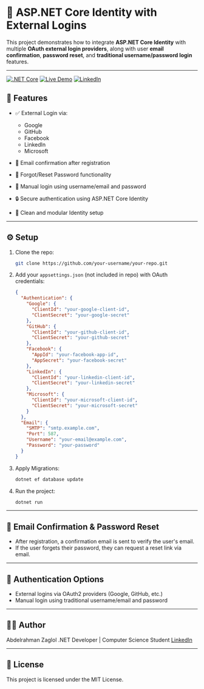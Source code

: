 # 🔐 ASP.NET Core Identity with External Logins

This project demonstrates how to integrate **ASP.NET Core Identity** with multiple **OAuth external login providers**, along with user **email confirmation**, **password reset**, and **traditional username/password login** features.

---
[![.NET Core](https://img.shields.io/badge/.NET%20Core-8.0-blueviolet)](https://dotnet.microsoft.com/)
[![Live Demo](https://img.shields.io/badge/Live%20Demo-Click%20Here-brightgreen)](http://external-logins.runasp.net/)
[![LinkedIn](https://img.shields.io/badge/LinkedIn-Abdelrahman%20Zagloul-blue?logo=linkedin)](https://www.linkedin.com/in/abdelrahman-zagloul/)


## 🚀 Features

* ✅ External Login via:

  * Google
  * GitHub
  * Facebook
  * LinkedIn
  * Microsoft

* 📧 Email confirmation after registration

* 🔑 Forgot/Reset Password functionality

* 🔐 Manual login using username/email and password

* 🔒 Secure authentication using ASP.NET Core Identity

* 🧰 Clean and modular Identity setup

---

## ⚙️ Setup

1. Clone the repo:

   ```bash
   git clone https://github.com/your-username/your-repo.git
   ```

2. Add your `appsettings.json` (not included in repo) with OAuth credentials:

   ```json
   {
     "Authentication": {
       "Google": {
         "ClientId": "your-google-client-id",
         "ClientSecret": "your-google-secret"
       },
       "GitHub": {
         "ClientId": "your-github-client-id",
         "ClientSecret": "your-github-secret"
       },
       "Facebook": {
         "AppId": "your-facebook-app-id",
         "AppSecret": "your-facebook-secret"
       },
       "LinkedIn": {
         "ClientId": "your-linkedin-client-id",
         "ClientSecret": "your-linkedin-secret"
       },
       "Microsoft": {
         "ClientId": "your-microsoft-client-id",
         "ClientSecret": "your-microsoft-secret"
       }
     },
     "Email": {
       "SMTP": "smtp.example.com",
       "Port": 587,
       "Username": "your-email@example.com",
       "Password": "your-password"
     }
   }
   ```

3. Apply Migrations:

   ```bash
   dotnet ef database update
   ```

4. Run the project:

   ```bash
   dotnet run
   ```

---

## 📧 Email Confirmation & Password Reset

* After registration, a confirmation email is sent to verify the user's email.
* If the user forgets their password, they can request a reset link via email.

---

## 🔐 Authentication Options

* External logins via OAuth2 providers (Google, GitHub, etc.)
* Manual login using traditional username/email and password

---


## 👨‍💻 Author

Abdelrahman Zaglol
.NET Developer | Computer Science Student
[LinkedIn](https://www.linkedin.com/in/abdelrahman-zagloul/)

---

## 📄 License

This project is licensed under the MIT License.
